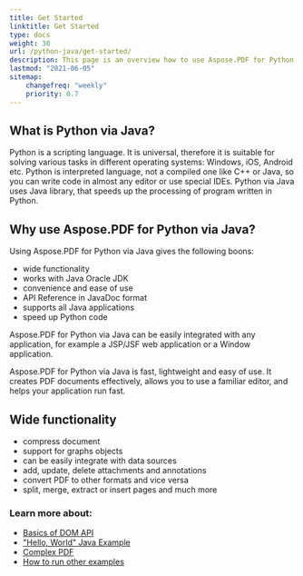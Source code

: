 ```yaml
---
title: Get Started 
linktitle: Get Started
type: docs
weight: 30
url: /python-java/get-started/
description: This page is an overview how to use Aspose.PDF for Python via Java for creating and editing a PDF document
lastmod: "2021-06-05"   
sitemap: 
    changefreq: "weekly"
    priority: 0.7
---
```


## What is Python via Java?

Python is a scripting language. It is universal, therefore it is suitable for solving various tasks in different operating systems: Windows, iOS, Android etc.
Python is interpreted language, not a compiled one like C++ or Java, so you can write code in almost any editor or use special IDEs.
Python via Java uses Java library, that speeds up the processing of program written in Python.

## Why use Aspose.PDF for Python via Java?

Using Aspose.PDF for Python via Java gives the following boons:
- wide functionality
- works with Java Oracle JDK
- convenience and ease of use
- API Reference in JavaDoc format
- supports all Java applications
- speed up Python code

Aspose.PDF for Python via Java can be easily integrated with any application, for example a JSP/JSF web application or a Window application.

Aspose.PDF for Python via Java is fast, lightweight and easy of use.
It creates PDF documents effectively, allows you to use a familiar editor, and helps your application run fast.

## Wide functionality

- compress document
- support for graphs objects
- can be easily integrate with data sources
- add, update, delete attachments and annotations
- convert PDF to other formats and vice versa
- split, merge, extract or insert pages and much more

### Learn more about: 

- [Basics of DOM API](/pdf/python-java/basics-of-dom-api/)
- ["Hello, World" Java Example](/pdf/python-java/hello-world-example/)
- [Complex PDF](/pdf/python-java/complex-pdf-example/)
- [How to run other examples](/pdf/python-java/how-to-run-other-examples/)

